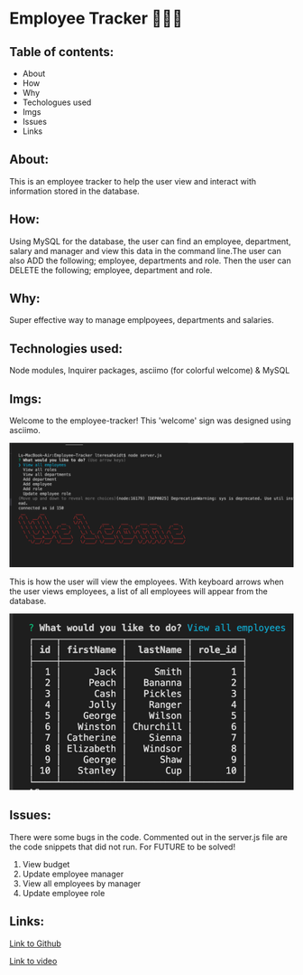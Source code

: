 # Employee Tracker 👾🤖👾

## Table of contents:
* About
* How
* Why
* Techologues used
* Imgs
* Issues
* Links

## About:
This is an employee tracker to help the user view and interact with information stored in the database.

## How:
Using MySQL for the database, the user can find an employee, department, salary and manager and view this data in the command line.The user can also ADD the following; employee, departments and role. Then the user can DELETE the following; employee, department and role.

## Why:
Super effective way to manage emplpoyees, departments and salaries. 

## Technologies used:
Node modules, Inquirer packages, asciimo (for colorful welcome) & MySQL

## Imgs:
Welcome to the employee-tracker! This 'welcome' sign was designed using asciimo.

![screenshot](imgs/welcome.png)

This is how the user will view the employees. With keyboard arrows when the user views employees, a list of all employees will appear from the database.

![screenshot](imgs/employeeView.png)

## Issues:
There were some bugs in the code. Commented out in the server.js file are the code snippets that did not run. For FUTURE to be solved!
1. View budget
2. Update employee manager
3. View all employees by manager
4. Update employee role

## Links:
[Link to Github](https://teresaheidt.github.io/Employee-Tracker/)

[Link to video]( )

